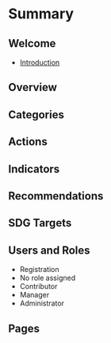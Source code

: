 # Summary

## Welcome

* [Introduction](README.md)

## Overview

## Categories

## Actions

## Indicators

## Recommendations

## SDG Targets

## Users and Roles

* Registration
* No role assigned
* Contributor
* Manager
* Administrator

## Pages


